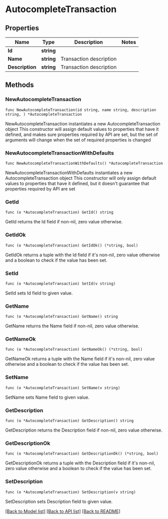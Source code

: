 # AutocompleteTransaction

## Properties

Name | Type | Description | Notes
------------ | ------------- | ------------- | -------------
**Id** | **string** |  | 
**Name** | **string** | Transaction description | 
**Description** | **string** | Transaction description | 

## Methods

### NewAutocompleteTransaction

`func NewAutocompleteTransaction(id string, name string, description string, ) *AutocompleteTransaction`

NewAutocompleteTransaction instantiates a new AutocompleteTransaction object
This constructor will assign default values to properties that have it defined,
and makes sure properties required by API are set, but the set of arguments
will change when the set of required properties is changed

### NewAutocompleteTransactionWithDefaults

`func NewAutocompleteTransactionWithDefaults() *AutocompleteTransaction`

NewAutocompleteTransactionWithDefaults instantiates a new AutocompleteTransaction object
This constructor will only assign default values to properties that have it defined,
but it doesn't guarantee that properties required by API are set

### GetId

`func (o *AutocompleteTransaction) GetId() string`

GetId returns the Id field if non-nil, zero value otherwise.

### GetIdOk

`func (o *AutocompleteTransaction) GetIdOk() (*string, bool)`

GetIdOk returns a tuple with the Id field if it's non-nil, zero value otherwise
and a boolean to check if the value has been set.

### SetId

`func (o *AutocompleteTransaction) SetId(v string)`

SetId sets Id field to given value.


### GetName

`func (o *AutocompleteTransaction) GetName() string`

GetName returns the Name field if non-nil, zero value otherwise.

### GetNameOk

`func (o *AutocompleteTransaction) GetNameOk() (*string, bool)`

GetNameOk returns a tuple with the Name field if it's non-nil, zero value otherwise
and a boolean to check if the value has been set.

### SetName

`func (o *AutocompleteTransaction) SetName(v string)`

SetName sets Name field to given value.


### GetDescription

`func (o *AutocompleteTransaction) GetDescription() string`

GetDescription returns the Description field if non-nil, zero value otherwise.

### GetDescriptionOk

`func (o *AutocompleteTransaction) GetDescriptionOk() (*string, bool)`

GetDescriptionOk returns a tuple with the Description field if it's non-nil, zero value otherwise
and a boolean to check if the value has been set.

### SetDescription

`func (o *AutocompleteTransaction) SetDescription(v string)`

SetDescription sets Description field to given value.



[[Back to Model list]](../README.md#documentation-for-models) [[Back to API list]](../README.md#documentation-for-api-endpoints) [[Back to README]](../README.md)


